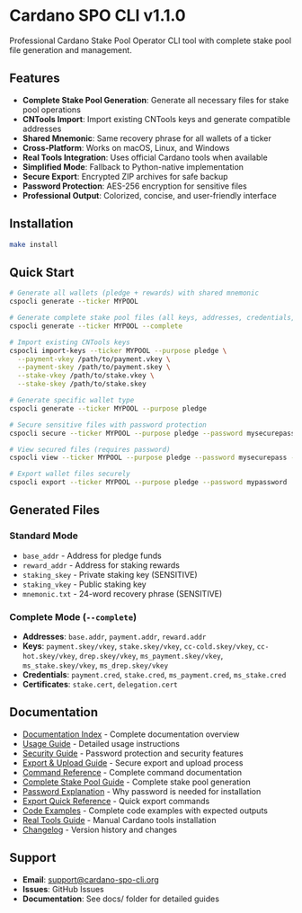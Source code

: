 # Cardano SPO CLI v1.1.0

Professional Cardano Stake Pool Operator CLI tool with complete stake pool file generation and management.

## Features

- **Complete Stake Pool Generation**: Generate all necessary files for stake pool operations
- **CNTools Import**: Import existing CNTools keys and generate compatible addresses
- **Shared Mnemonic**: Same recovery phrase for all wallets of a ticker
- **Cross-Platform**: Works on macOS, Linux, and Windows
- **Real Tools Integration**: Uses official Cardano tools when available
- **Simplified Mode**: Fallback to Python-native implementation
- **Secure Export**: Encrypted ZIP archives for safe backup
- **Password Protection**: AES-256 encryption for sensitive files
- **Professional Output**: Colorized, concise, and user-friendly interface

## Installation

```bash
make install
```

## Quick Start

```bash
# Generate all wallets (pledge + rewards) with shared mnemonic
cspocli generate --ticker MYPOOL

# Generate complete stake pool files (all keys, addresses, credentials, certificates)
cspocli generate --ticker MYPOOL --complete

# Import existing CNTools keys
cspocli import-keys --ticker MYPOOL --purpose pledge \
  --payment-vkey /path/to/payment.vkey \
  --payment-skey /path/to/payment.skey \
  --stake-vkey /path/to/stake.vkey \
  --stake-skey /path/to/stake.skey

# Generate specific wallet type
cspocli generate --ticker MYPOOL --purpose pledge

# Secure sensitive files with password protection
cspocli secure --ticker MYPOOL --purpose pledge --password mysecurepass

# View secured files (requires password)
cspocli view --ticker MYPOOL --purpose pledge --password mysecurepass --file payment.skey

# Export wallet files securely
cspocli export --ticker MYPOOL --purpose pledge --password mypassword
```

## Generated Files

### Standard Mode

- `base_addr` - Address for pledge funds
- `reward_addr` - Address for staking rewards
- `staking_skey` - Private staking key (SENSITIVE)
- `staking_vkey` - Public staking key
- `mnemonic.txt` - 24-word recovery phrase (SENSITIVE)

### Complete Mode (`--complete`)

- **Addresses**: `base.addr`, `payment.addr`, `reward.addr`
- **Keys**: `payment.skey/vkey`, `stake.skey/vkey`, `cc-cold.skey/vkey`, `cc-hot.skey/vkey`, `drep.skey/vkey`, `ms_payment.skey/vkey`, `ms_stake.skey/vkey`, `ms_drep.skey/vkey`
- **Credentials**: `payment.cred`, `stake.cred`, `ms_payment.cred`, `ms_stake.cred`
- **Certificates**: `stake.cert`, `delegation.cert`

## Documentation

- [Documentation Index](docs/README.md) - Complete documentation overview
- [Usage Guide](USAGE.md) - Detailed usage instructions
- [Security Guide](docs/SECURITY_GUIDE.md) - Password protection and security features
- [Export & Upload Guide](docs/EXPORT_AND_UPLOAD_GUIDE.md) - Secure export and upload process
- [Command Reference](docs/COMMAND_REFERENCE.md) - Complete command documentation
- [Complete Stake Pool Guide](docs/COMPLETE_STAKE_POOL_GUIDE.md) - Complete stake pool generation
- [Password Explanation](docs/PASSWORD_EXPLANATION.md) - Why password is needed for installation
- [Export Quick Reference](docs/EXPORT_QUICK_REFERENCE.md) - Quick export commands
- [Code Examples](docs/CODE_EXAMPLES.md) - Complete code examples with expected outputs
- [Real Tools Guide](REAL_TOOLS.md) - Manual Cardano tools installation
- [Changelog](CHANGELOG.md) - Version history and changes

## Support

- **Email**: support@cardano-spo-cli.org
- **Issues**: GitHub Issues
- **Documentation**: See docs/ folder for detailed guides

